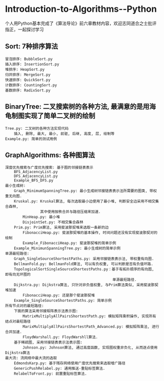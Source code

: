 # Introduction-to-Algorithms--Python
个人用Python基本完成了《算法导论》前六章教材内容，欢迎志同道合之士批评指正，一起探讨学习

## Sort: 7种排序算法
    冒泡排序: BubbleSort.py
    插入排序: InsertionSort.py
    堆排序: HeapSort.py
    归并排序: MergeSort.py
    快速排序: QuickSort.py
    计数排序: CountingSort.py
    基数排序: RadixSort.py
    
## BinaryTree: 二叉搜索树的各种方法, 最满意的是用海龟制图实现了简单二叉树的绘制
    Tree.py: 二叉树的各种方法实现代码
        插入, 删除, 最大, 最小, 前驱, 后继, 高度, 层, 绘制等
    Example.py: 简单的测试用例

## GraphAlgorithms: 各种图算法
    深度优先搜索与广度优先搜索: 基于图的邻接链表表示
        BFS_AdjacencyList.py
        DFS_AdjacencyList.py
        Example_BFS_DFS.py
    最小生成树:
        Graph_MinimumSpanningTree.py: 最小生成树邻接链表表示法所需要的图类, 带权重无向图.
        Kruskal.py: Kruskal算法, 每次选取最小边使用了最小堆, 判断安全边采用不相交集合森林, 
                    其中使用按秩合并与路径压缩来加速.
            MinHeap.py: 最小堆
            DisjointSet.py: 不相交集合森林
        Prim.py: Prim算法, 采用斐波那契堆来选取一条新的边
            FibonacciHeap.py: 斐波那契堆的基本操作, 时间问题还没有实现斐波那契对的绘制
            Example_FibonacciHeap.py: 斐波那契堆的简单示例
        Example_MinimunSpanningTree.py: 最小生成树的简单示例
    单源最短路径:
        Graph_SingleSourceShortestPaths.py: 采用邻接链表表示法, 带权重有向图.
        BellmanFold.py: BellmanFold算法, 可以有负权重, 可以判断是否有负值环路.
        TopologicalSortSingleSourceShortestPaths.py：基于有拓扑顺序的有向图, 即有向无环图的
                                                     单源最短路径.
        Dijkstra.py: Dijkstra算法, 只针对非负值权重, 与Prim算法类似, 采用斐波那契堆加速
            FibonacciHeap.py: 还是那个斐波那契堆
        Example_SingleSourceShortestPaths.py: 简单示例
    所有节点对的最短路径:
        下面的算法采用邻接矩阵表示法表示图:
            MatrixMultiplyAllPairsShortestPath.py: 模拟矩阵乘积操作, 实现所有结点对最短路径
            MarixMultiplyAllPairsShortestPath_Advanced.py: 模拟矩阵乘法, 进行合并加速.
            FloydWarshall.py: FloydWarshll算法.
        基于稀疏图, 采用邻接链表表示法表示图:
            Johnson.py: Johnson算法, 通过高度函数, 实现图权重非负化, 从而逐点使用Dijkstra算法
    最大流: 流网络中最大流的选取
        EdmondsKarp.py: 基于残存网络使用广度优先搜索来选取增广路径
        GenericPushRelabel.py: 通用推送-重贴标签算法.
        RelabelToFront.py: 前置重贴标签算法.
